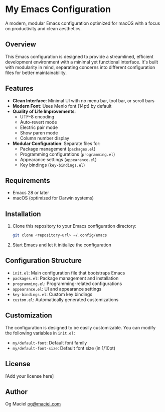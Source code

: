 # My Emacs Configuration

A modern, modular Emacs configuration optimized for macOS with a focus on productivity and clean aesthetics.

## Overview

This Emacs configuration is designed to provide a streamlined, efficient development environment with a minimal yet functional interface. It's built with modularity in mind, separating concerns into different configuration files for better maintainability.

## Features

- **Clean Interface**: Minimal UI with no menu bar, tool bar, or scroll bars
- **Modern Font**: Uses Menlo font (14pt) by default
- **Quality of Life Improvements**:
  - UTF-8 encoding
  - Auto-revert mode
  - Electric pair mode
  - Show paren mode
  - Column number display
- **Modular Configuration**: Separate files for:
  - Package management (`packages.el`)
  - Programming configurations (`programming.el`)
  - Appearance settings (`appearance.el`)
  - Key bindings (`key-bindings.el`)

## Requirements

- Emacs 28 or later
- macOS (optimized for Darwin systems)

## Installation

1. Clone this repository to your Emacs configuration directory:
   ```bash
   git clone <repository-url> ~/.config/emacs
   ```

2. Start Emacs and let it initialize the configuration

## Configuration Structure

- `init.el`: Main configuration file that bootstraps Emacs
- `packages.el`: Package management and installation
- `programming.el`: Programming-related configurations
- `appearance.el`: UI and appearance settings
- `key-bindings.el`: Custom key bindings
- `custom.el`: Automatically generated customizations

## Customization

The configuration is designed to be easily customizable. You can modify the following variables in `init.el`:

- `my/default-font`: Default font family
- `my/default-font-size`: Default font size (in 1/10pt)

## License

[Add your license here]

## Author

Og Maciel <og@maciel.com> 
